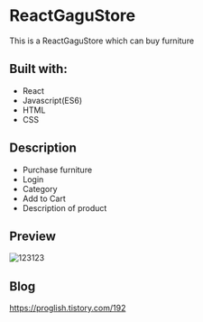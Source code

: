# ReactGaguStore

This is a ReactGaguStore which can buy furniture

  
## Built with: 
 
- React
- Javascript(ES6)  
- HTML  
- CSS        

## Description  

- Purchase furniture
- Login
- Category
- Add to Cart
- Description of product

## Preview 
![123123](https://user-images.githubusercontent.com/65179725/124517250-78159e80-de1e-11eb-8b71-a6b28346908d.png)

## Blog
https://proglish.tistory.com/192

 
  
